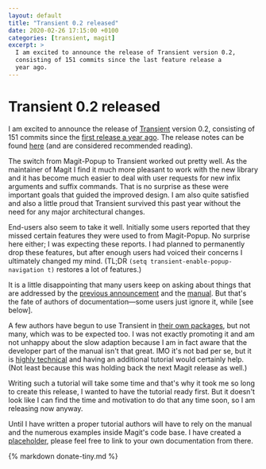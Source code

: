 ```yaml
---
layout: default
title: "Transient 0.2 released"
date: 2020-02-26 17:15:00 +0100
categories: [transient, magit]
excerpt: >
  I am excited to announce the release of Transient version 0.2,
  consisting of 151 commits since the last feature release a
  year ago.
---
```


# Transient 0.2 released

I am excited to announce the release of [Transient][repo] version 0.2,
consisting of 151 commits since the [first release a year ago][v1].
The release notes can be found [here][relnotes] (and are considered
recommended reading).

The switch from Magit-Popup to Transient worked out pretty well.  As
the maintainer of Magit I find it much more pleasant to work with the
new library and it has become much easier to deal with user requests
for new infix arguments and suffix commands.  That is no surprise as
these were important goals that guided the improved design.  I am also
quite satisfied and also a little proud that Transient survived this
past year without the need for any major architectural changes.

End-users also seem to take it well.  Initially some users reported
that they missed certain features they were used to from Magit-Popup.
No surprise here either; I was expecting these reports.  I had planned
to permanently drop these features, but after enough users had voiced
their concerns I ultimately changed my mind.  (TL;DR `(setq
transient-enable-popup-navigation t)` restores a lot of features.)

It is a little disappointing that many users keep on asking about
things that are addressed by the [previous announcement][v1] and the
[manual][manual].  But that's the fate of authors of
documentation—some users just ignore it, while [see below].

A few authors have begun to use Transient in [their own
packages][melpa], but not many, which was to be expected too.  I was
not exactly promoting it and am not unhappy about the slow adaption
because I am in fact aware that the developer part of the manual isn't
that great.  IMO it's not bad per se, but it is [highly
technical][diagram] and having an additional tutorial would certainly
help.  (Not least because this was holding back the next Magit release
as well.)

Writing such a tutorial will take some time and that's why it took me
so long to create this release, I wanted to have the tutorial ready
first.  But it doesn't look like I can find the time and motivation to
do that any time soon, so I am releasing now anyway.

Until I have written a proper tutorial authors will have to rely on
the manual and the numerous examples inside Magit's code base.  I have
created a [placeholder][tutorial], please feel free to link to your
own documentation from there.

{% markdown donate-tiny.md %}

[diagram]:  https://magit.vc/manual/transient/Comparison-With-Prefix-Keys-and-Prefix-Arguments.html#Transients
[manual]:   https://magit.vc/manual/transient
[melpa]:    http://www.melpa.org/#/transient
[relnotes]: https://raw.githubusercontent.com/magit/transient/master/docs/CHANGELOG
[repo]:     https://github.com/magit/transient
[tutorial]: https://github.com/magit/transient/wiki/Tutorial
[v1]:       https://emacsair.me/2019/02/14/transient-0.1
